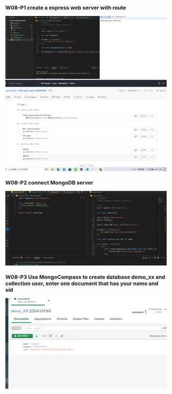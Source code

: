 ### W08-P1 create a express web server with route

![](1-1.PNG)
![](1-2.PNG)

### W08-P2 connect MongoDB server

![](2-1.png)

### W08-P3 Use MongoCompass to create database demo_xx and collection user, enter one document that has your name and sid

![](3.png)
![]()
